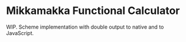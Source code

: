 # Mikkamakka Functional Calculator

WIP. Scheme implementation with double output to native and to JavaScript.
